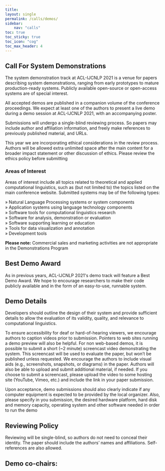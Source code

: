```yaml
---
title: 
layout: single
permalink: /calls/demos/
sidebar: 
    nav: "calls"
toc: true
toc_sticky: true
toc_icon: "cog"
toc_max_header: 4
---
```


##  Call For System Demonstrations

The system demonstration track at ACL-IJCNLP 2021 is a venue for papers describing system demonstrations, ranging from early prototypes to mature production-ready systems. Publicly available open-source or open-access systems are of special interest.

All accepted demos are published in a companion volume of the conference proceedings. We expect at least one of the authors to present a live demo during a demo session at ACL-IJCNLP  2021, with an accompanying poster.

Submissions will undergo a single-blind reviewing process. So papers may include author and affiliation information, and freely make references to previously published material, and URLs.

This year we are incorporating ethical considerations in the review process. Authors will be allowed extra unlimited space after the main content for a broader impact statement or other discussion of ethics. Please review the ethics policy before submitting


### Areas of Interest 

Areas of interest include all topics related to theoretical and applied computational linguistics, such as (but not limited to) the topics listed on the main conference website. Submitted systems may be of the following types:

» Natural Language Processing systems or system components<br>
» Application systems using language technology components<br>
» Software tools for computational linguistics research<br>
» Software for analysis, demonstration or evaluation<br>
» Software supporting learning or education<br>
» Tools for data visualization and annotation<br>
» Development tools<br>

**Please note:** Commercial sales and marketing activities are not appropriate in the Demonstrations Program

## Best Demo Award

As in previous years, ACL-IJCNLP 2021's demo track will feature a Best Demo Award. We hope to encourage researchers to make their code publicly available and in the form of an easy-to-use, runnable system.

## Demo Details

Developers should outline the design of their system and provide sufficient details to allow the evaluation of its validity, quality, and relevance to computational linguistics.

To ensure accessibility for deaf or hard-of-hearing viewers, we encourage authors to caption videos prior to submission. Pointers to web sites running a demo preview will also be helpful. For non web-based demos, it is possible to submit a short (~2 minute) screencast video demonstrating the system. This screencast will be used to evaluate the paper, but won’t be published unless requested. We encourage the authors to include visual aids (e.g., screenshots, snapshots, or diagrams) in the paper. Authors will also be able to upload and submit additional material, if needed.  If you choose to submit a screencast, please upload the video to some hosting site (YouTube, Vimeo, etc.) and include the link in your paper submission.

Upon acceptance, demo submissions should also clearly indicate if any computer equipment is expected to be provided by the local organizer. Also, please specify in you submission, the desired hardware platform, hard disk and memory capacity, operating system and other software needed in order to run the demo

## Reviewing Policy

Reviewing will be single-blind, so authors do not need to conceal their identity. The paper should include the authors’ names and affiliations. Self-references are also allowed.


## Demo co-chairs:
